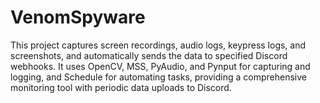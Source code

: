 # VenomSpyware
This project captures screen recordings, audio logs, keypress logs, and screenshots, and automatically sends the data to specified Discord webhooks. It uses OpenCV, MSS, PyAudio, and Pynput for capturing and logging, and Schedule for automating tasks, providing a comprehensive monitoring tool with periodic data uploads to Discord.
